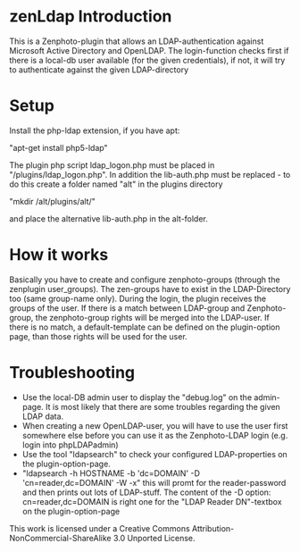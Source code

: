 zenLdap Introduction
====================
This is a Zenphoto-plugin that allows an LDAP-authentication against Microsoft Active Directory and OpenLDAP.
The login-function checks first if there is a local-db user available (for the given credentials), if not, it will try to authenticate against the given LDAP-directory

Setup
=====
Install the php-ldap extension, if you have apt:

 "apt-get install php5-ldap"
 
The plugin php script ldap_logon.php must be placed in "<zenphoto-directory>/plugins/ldap_logon.php".
In addition the lib-auth.php must be replaced - to do this create a folder named "alt" in the plugins directory

 "mkdir <zenphoto-directory>/alt/plugins/alt/"
 
and place the alternative lib-auth.php in the alt-folder.

How it works
============
Basically you have to create and configure zenphoto-groups (through the zenplugin user_groups).
The zen-groups have to exist in the LDAP-Directory too (same group-name only).
During the login, the plugin receives the groups of the user. If there is a match between LDAP-group and Zenphoto-group, the zenphoto-group rights will be merged into the LDAP-user.
If there is no match, a default-template can be defined on the plugin-option page, than those rights will be used for the user.

Troubleshooting
===============
* Use the local-DB admin user to display the "debug.log" on the admin-page. It is most likely that there are some troubles regarding the given LDAP data.
* When creating a new OpenLDAP-user, you will have to use the user first somewhere else before you can use it as the Zenphoto-LDAP login (e.g. login into phpLDAPadmin)
* Use the tool "ldapsearch" to check your configured LDAP-properties on the plugin-option-page.
* "ldapsearch -h HOSTNAME -b 'dc=DOMAIN' -D 'cn=reader,dc=DOMAIN' -W -x" this will promt for the reader-password and then prints out lots of LDAP-stuff. The content of the -D option: cn=reader,dc=DOMAIN is right one for the "LDAP Reader DN"-textbox on the plugin-option-page

This work is licensed under a Creative Commons Attribution-NonCommercial-ShareAlike 3.0 Unported License.
